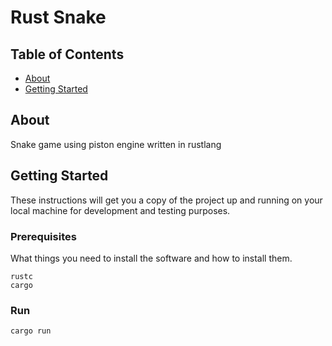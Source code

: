 # Rust Snake

## Table of Contents

- [About](#about)
- [Getting Started](#getting_started)

## About <a name = "about"></a>

Snake game using piston engine written in rustlang

## Getting Started <a name = "getting_started"></a>

These instructions will get you a copy of the project up and running on your local machine for development and testing purposes.

### Prerequisites

What things you need to install the software and how to install them.

```
rustc
cargo
```

### Run

```
cargo run
```
